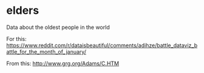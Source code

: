 # elders
Data about the oldest people in the world

For this: https://www.reddit.com/r/dataisbeautiful/comments/adihze/battle_dataviz_battle_for_the_month_of_january/

From this: http://www.grg.org/Adams/C.HTM
